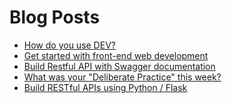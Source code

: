 # Blog Posts
<!-- BLOG-POST-LIST:START -->
- [How do you use DEV?](https://dev.to/dev0928/how-do-you-use-dev-1bgc)
- [Get started with front-end web development](https://dev.to/dev0928/get-started-with-front-end-web-development-1l5j)
- [Build Restful API with Swagger documentation](https://dev.to/dev0928/build-restful-api-with-swagger-documentation-fe7)
- [What was your "Deliberate Practice" this week?](https://dev.to/dev0928/what-was-your-deliberate-practice-this-week-2oo9)
- [Build RESTful APIs using Python / Flask](https://dev.to/dev0928/build-restful-apis-using-python-flask-56c7)
<!-- BLOG-POST-LIST:END -->
